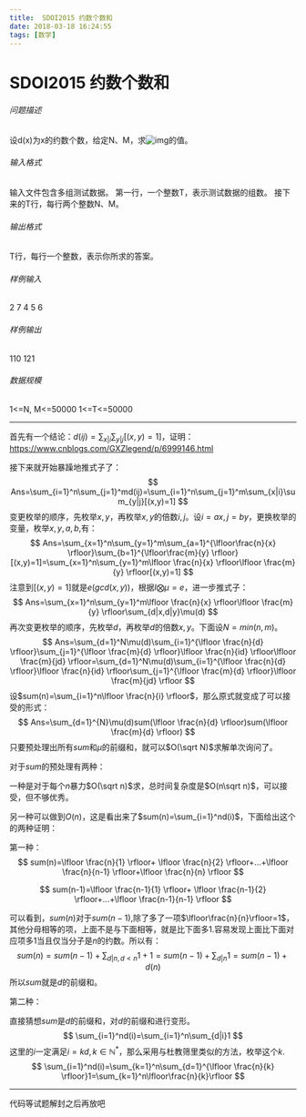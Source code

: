 ```yaml
---
title:  SDOI2015 约数个数和
date: 2018-03-18 16:24:55
tags: [数学]
---
```


# SDOI2015 约数个数和

###### 问题描述

设d(x)为x的约数个数，给定N、M，求![img](http://oi.nks.edu.cn/Content/Uploads/Images/3293-1.bmp)的值。

###### 输入格式

输入文件包含多组测试数据。
第一行，一个整数T，表示测试数据的组数。
接下来的T行，每行两个整数N、M。

###### 输出格式

T行，每行一个整数，表示你所求的答案。

###### 样例输入

2
7 4
5 6

###### 样例输出 

110 
121



###### 数据规模

  1<=N, M<=50000    1<=T<=50000

---



首先有一个结论：$d(ij)=\sum_{x|i}\sum_{y|j}[(x,y)=1]$，证明：https://www.cnblogs.com/GXZlegend/p/6999146.html



接下来就开始暴躁地推式子了：
$$
Ans=\sum_{i=1}^n\sum_{j=1}^md(ij)=\sum_{i=1}^n\sum_{j=1}^m\sum_{x|i}\sum_{y|j}[(x,y)=1]
$$
变更枚举的顺序，先枚举$x,y$，再枚举$x,y$的倍数$i,j$。设$i=ax,j=by$，更换枚举的变量，枚举$x,y,a,b$,有：
$$
Ans=\sum_{x=1}^n\sum_{y=1}^m\sum_{a=1}^{\lfloor\frac{n}{x} \rfloor}\sum_{b=1}^{\lfloor\frac{m}{y} \rfloor}[(x,y)=1]=\sum_{x=1}^n\sum_{y=1}^m\lfloor \frac{n}{x} \rfloor\lfloor \frac{m}{y} \rfloor[(x,y)=1]
$$
注意到$[(x,y)=1]$就是$e(gcd(x,y))$，根据$I\bigotimes \mu=e$，进一步推式子：
$$
Ans=\sum_{x=1}^n\sum_{y=1}^m\lfloor \frac{n}{x} \rfloor\lfloor \frac{m}{y} \rfloor\sum_{d|x,d|y}\mu(d)
$$
再次变更枚举的顺序，先枚举$d$，再枚举$d$的倍数$x,y$。下面设$N=min(n,m)$。
$$
Ans=\sum_{d=1}^N\mu(d)\sum_{i=1}^{\lfloor \frac{n}{d} \rfloor}\sum_{j=1}^{\lfloor \frac{m}{d} \rfloor}\lfloor \frac{n}{id} \rfloor\lfloor \frac{m}{jd} \rfloor=\sum_{d=1}^N\mu(d)\sum_{i=1}^{\lfloor \frac{n}{d} \rfloor}\lfloor \frac{n}{id} \rfloor\sum_{j=1}^{\lfloor \frac{m}{d} \rfloor}\lfloor \frac{m}{jd} \rfloor
$$
设$sum(n)=\sum_{i=1}^n\lfloor \frac{n}{i} \rfloor$，那么原式就变成了可以接受的形式：
$$
Ans=\sum_{d=1}^{N}\mu(d)sum(\lfloor \frac{n}{d} \rfloor)sum(\lfloor \frac{m}{d} \rfloor)
$$
只要预处理出所有$sum$和$\mu$的前缀和，就可以$O(\sqrt N)$求解单次询问了。

对于$sum$的预处理有两种：

一种是对于每个$n$暴力$O(\sqrt n)$求，总时间复杂度是$O(n\sqrt n)$，可以接受，但不够优秀。

另一种可以做到$O(n)$，这是看出来了$sum(n)=\sum_{i=1}^nd(i)$，下面给出这个的两种证明：



第一种：
$$
sum(n)=\lfloor \frac{n}{1} \rfloor+ \lfloor \frac{n}{2} \rfloor+...+\lfloor \frac{n}{n-1} \rfloor+\lfloor \frac{n}{n} \rfloor
$$

$$
sum(n-1)=\lfloor \frac{n-1}{1} \rfloor+ \lfloor \frac{n-1}{2} \rfloor+...+\lfloor \frac{n-1}{n-1} \rfloor
$$

可以看到，$sum(n)$对于$sum(n-1)$,除了多了一项$\lfloor\frac{n}{n}\rfloor=1$，其他分母相等的项，上面不是与下面相等，就是比下面多1.容易发现上面比下面对应项多1当且仅当分子是$n$的约数。所以有：
$$
sum(n)=sum(n-1)+\sum_{d|n,d<n}1+1=sum(n-1)+\sum_{d|n}1=sum(n-1)+d(n)
$$
所以$sum$就是$d$的前缀和。



第二种：

直接猜想$sum$是$d$的前缀和，对$d$的前缀和进行变形。
$$
\sum_{i=1}^nd(i)=\sum_{i=1}^n\sum_{d|i}1
$$
这里的$i$一定满足$i=kd,k\in \mathbb{N^*}$，那么采用与杜教筛里类似的方法，枚举这个$k$.
$$
\sum_{i=1}^nd(i)=\sum_{k=1}^n\sum_{d=1}^{\lfloor \frac{n}{k} \rfloor}1=\sum_{k=1}^n\lfloor\frac{n}{k}\rfloor
$$

---

代码等试题解封之后再放吧










